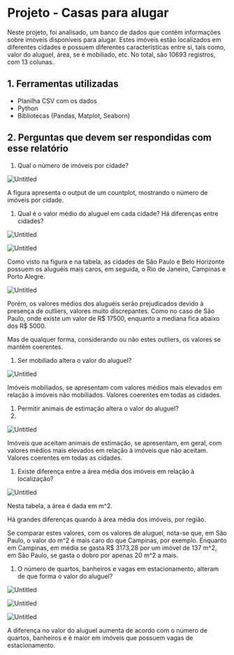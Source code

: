 # Projeto - Casas para alugar

Neste projeto, foi analisado, um banco de dados que contém informações sobre imóveis disponíveis para alugar. Estes imóveis estão localizados em diferentes cidades e possuem diferentes características entre si, tais como, valor do aluguel, área, se é mobiliado, etc. No total, são 10693 registros, com 13 colunas.

## 1. Ferramentas utilizadas

- Planilha CSV com os dados
- Python
- Bibliotecas (Pandas, Matplot, Seaborn)

## 2. Perguntas que devem ser respondidas com esse relatório

1. Qual o número de imóveis por cidade? 

![Untitled](Projeto%20-%20Casas%20para%20alugar%20829ec7cd3ac84a0495f29f331ca4d33d/Untitled.png)

A figura apresenta o output de um countplot, mostrando o número de imóveis por cidade.

1. Qual é o valor médio do aluguel em cada cidade? Há diferenças entre cidades?

![Untitled](Projeto%20-%20Casas%20para%20alugar%20829ec7cd3ac84a0495f29f331ca4d33d/Untitled%201.png)

![Untitled](Projeto%20-%20Casas%20para%20alugar%20829ec7cd3ac84a0495f29f331ca4d33d/Untitled%202.png)

Como visto na figura e na tabela, as cidades de São Paulo e Belo Horizonte possuem os aluguéis mais caros, em seguida, o Rio de Janeiro, Campinas e Porto Alegre.

![Untitled](Projeto%20-%20Casas%20para%20alugar%20829ec7cd3ac84a0495f29f331ca4d33d/Untitled%203.png)

Porém, os valores médios dos aluguéis serão prejudicados devido à presença de outliers, valores muito discrepantes. Como no caso de São Paulo, onde existe um valor de R$ 17500, enquanto a mediana fica abaixo dos R$ 5000.

Mas de qualquer forma, considerando ou não estes outliers, os valores se mantêm coerentes.

1. Ser mobiliado altera o valor do aluguel?

![Untitled](Projeto%20-%20Casas%20para%20alugar%20829ec7cd3ac84a0495f29f331ca4d33d/Untitled%204.png)

Imóveis mobiliados, se apresentam com valores médios mais elevados em relação à imóveis não mobiliados. Valores coerentes em todas as cidades.

1. Permitir animais de estimação altera o valor do aluguel?
2. 

![Untitled](Projeto%20-%20Casas%20para%20alugar%20829ec7cd3ac84a0495f29f331ca4d33d/Untitled%205.png)

Imóveis que aceitam animais de estimação, se apresentam, em geral, com valores médios mais elevados em relação à imóveis que não aceitam. Valores coerentes em todas as cidades.

1. Existe diferença entre a área média dos imóveis em relação à localização?

![Untitled](Projeto%20-%20Casas%20para%20alugar%20829ec7cd3ac84a0495f29f331ca4d33d/Untitled%206.png)

Nesta tabela, a área é dada em m^2. 

Há grandes diferenças quando à área média dos imóveis, por região. 

Se comparar estes valores, com os valores de aluguel, nota-se que, em São Paulo, o valor do m^2 é mais caro do que Campinas, por exemplo. Enquanto em Campinas, em média se gasta R$ 3173,28 por um imóvel de 137 m^2, em São Paulo, se gasta o dobro por apenas 20 m^2 a mais.

1. O número de quartos, banheiros e vagas em estacionamento, alteram de que forma o valor do aluguel?

![Untitled](Projeto%20-%20Casas%20para%20alugar%20829ec7cd3ac84a0495f29f331ca4d33d/Untitled%207.png)

![Untitled](Projeto%20-%20Casas%20para%20alugar%20829ec7cd3ac84a0495f29f331ca4d33d/Untitled%208.png)

![Untitled](Projeto%20-%20Casas%20para%20alugar%20829ec7cd3ac84a0495f29f331ca4d33d/Untitled%209.png)

A diferença no valor do aluguel aumenta de acordo com o número de quartos, banheiros e é maior em imóveis que possuem vagas de estacionamento.
